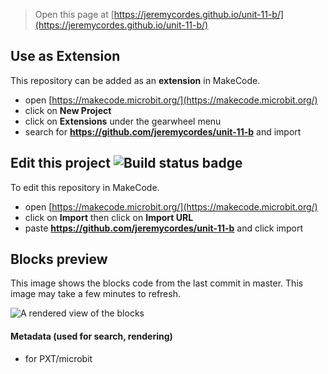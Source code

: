 
> Open this page at [https://jeremycordes.github.io/unit-11-b/](https://jeremycordes.github.io/unit-11-b/)

## Use as Extension

This repository can be added as an **extension** in MakeCode.

* open [https://makecode.microbit.org/](https://makecode.microbit.org/)
* click on **New Project**
* click on **Extensions** under the gearwheel menu
* search for **https://github.com/jeremycordes/unit-11-b** and import

## Edit this project ![Build status badge](https://github.com/jeremycordes/unit-11-b/workflows/MakeCode/badge.svg)

To edit this repository in MakeCode.

* open [https://makecode.microbit.org/](https://makecode.microbit.org/)
* click on **Import** then click on **Import URL**
* paste **https://github.com/jeremycordes/unit-11-b** and click import

## Blocks preview

This image shows the blocks code from the last commit in master.
This image may take a few minutes to refresh.

![A rendered view of the blocks](https://github.com/jeremycordes/unit-11-b/raw/master/.github/makecode/blocks.png)

#### Metadata (used for search, rendering)

* for PXT/microbit
<script src="https://makecode.com/gh-pages-embed.js"></script><script>makeCodeRender("{{ site.makecode.home_url }}", "{{ site.github.owner_name }}/{{ site.github.repository_name }}");</script>
